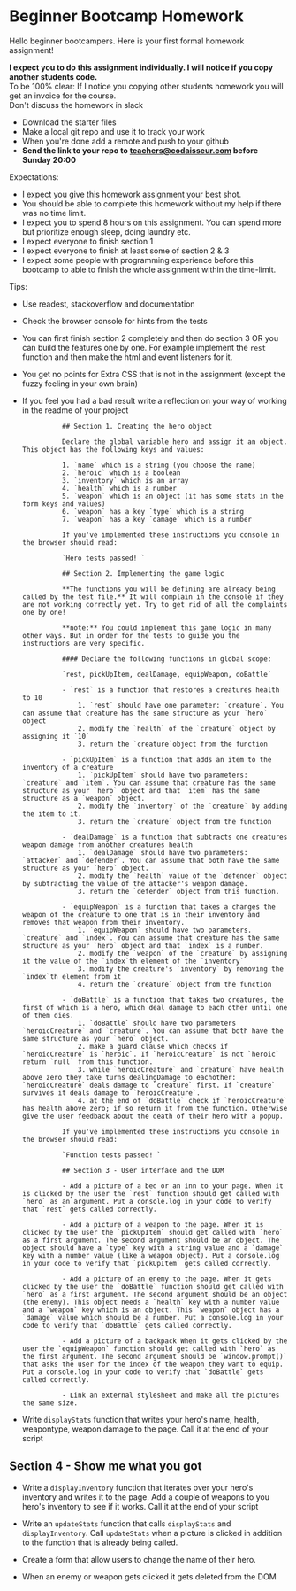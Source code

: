 # Beginner Bootcamp Homework

Hello beginner bootcampers. Here is your first formal homework  assignment!


**I expect you to do this assignment individually. I will notice if you copy another students code.**  
To be 100% clear: If I notice you copying other students homework you will get an invoice for the course.  
Don't discuss the homework in slack

- Download the starter files
- Make a local git repo and use it to track your work
- When you're done add a remote and push to your github
- **Send the link to your repo to teachers@codaisseur.com before Sunday 20:00**

Expectations:
- I expect you give this homework assignment your best shot.
- You should be able to complete this homework without my help if there was no time limit.
- I expect you to spend 8 hours on this assignment. You can spend more but prioritize enough sleep, doing laundry etc.
- I expect everyone to finish section 1
- I expect everyone to finish at least some of section 2 & 3
- I expect some people with programming experience before this bootcamp to able to finish the whole assignment within the time-limit.

Tips:
- Use readest, stackoverflow and documentation
- Check the browser console for hints from the tests
- You can first finish section 2 completely and then do section 3 OR you can build the features one by one. For example implement the `rest` function and then make the html and event listeners for it.
- You get no points for Extra CSS that is not in the assignment (except the fuzzy feeling in your own brain)
- If you feel you had a bad result write a reflection on your way of working in the readme of your project

                ## Section 1. Creating the hero object

                Declare the global variable hero and assign it an object. This object has the following keys and values:

                1. `name` which is a string (you choose the name)
                2. `heroic` which is a boolean
                3. `inventory` which is an array
                4. `health` which is a number
                5. `weapon` which is an object (it has some stats in the form keys and values)
                6. `weapon` has a key `type` which is a string
                7. `weapon` has a key `damage` which is a number

                If you've implemented these instructions you console in the browser should read:

                `Hero tests passed! `

                ## Section 2. Implementing the game logic

                **The functions you will be defining are already being called by the test file.** It will complain in the console if they are not working correctly yet. Try to get rid of all the complaints one by one!

                **note:** You could implement this game logic in many other ways. But in order for the tests to guide you the instructions are very specific.

                #### Declare the following functions in global scope:

                `rest, pickUpItem, dealDamage, equipWeapon, doBattle`

                - `rest` is a function that restores a creatures health to 10
                    1. `rest` should have one parameter: `creature`. You can assume that creature has the same structure as your `hero` object
                    2. modify the `health` of the `creature` object by assigning it `10`
                    3. return the `creature`object from the function

                - `pickUpItem` is a function that adds an item to the inventory of a creature
                    1. `pickUpItem` should have two parameters: `creature` and `item`. You can assume that creature has the same structure as your `hero` object and that `item` has the same structure as a `weapon` object.
                    2. modify the `inventory` of the `creature` by adding the item to it.
                    3. return the `creature` object from the function

                - `dealDamage` is a function that subtracts one creatures weapon damage from another creatures health
                    1. `dealDamage` should have two parameters: `attacker` and `defender`. You can assume that both have the same structure as your `hero` object.
                    2. modify the `health` value of the `defender` object by subtracting the value of the attacker's weapon damage.
                    3. return the `defender` object from this function.

                - `equipWeapon` is a function that takes a changes the weapon of the creature to one that is in their inventory and removes that weapon from their inventory.
                    1. `equipWeapon` should have two parameters. `creature` and `index`. You can assume that creature has the same structure as your `hero` object and that `index` is a number.
                    2. modify the `weapon` of the `creature` by assigning it the value of the `index`th element of the `inventory`
                    3. modify the creature's `inventory` by removing the `index`th element from it
                    4. return the `creature` object from the function

                - `doBattle` is a function that takes two creatures, the first of which is a hero, which deal damage to each other until one of them dies.
                    1. `doBattle` should have two parameters `heroicCreature` and `creature`. You can assume that both have the same structure as your `hero` object.
                    2. make a guard clause which checks if `heroicCreature` is `heroic`. If `heroicCreature` is not `heroic` return `null` from this function.
                    3. while `heroicCreature` and `creature` have health above zero they take turns dealingDamage to eachother: `heroicCreature` deals damage to `creature` first. If `creature` survives it deals damage to `heroicCreature`.
                    4. at the end of `doBattle` check if `heroicCreature` has health above zero; if so return it from the function. Otherwise give the user feedback about the death of their hero with a popup.

                If you've implemented these instructions you console in the browser should read:

                `Function tests passed! `

                ## Section 3 - User interface and the DOM

                - Add a picture of a bed or an inn to your page. When it is clicked by the user the `rest` function should get called with `hero` as an argument. Put a console.log in your code to verify that `rest` gets called correctly.

                - Add a picture of a weapon to the page. When it is clicked by the user the `pickUpItem` should get called with `hero` as a first argument. The second argument should be an object. The object should have a `type` key with a string value and a `damage` key with a number value (like a weapon object). Put a console.log in your code to verify that `pickUpItem` gets called correctly.

                - Add a picture of an enemy to the page. When it gets clicked by the user the `doBattle` function should get called with `hero` as a first argument. The second argument should be an object (the enemy). This object needs a `health` key with a number value and a `weapon` key which is an object. This `weapon` object has a `damage` value which should be a number. Put a console.log in your code to verify that `doBattle` gets called correctly.

                - Add a picture of a backpack When it gets clicked by the user the `equipWeapon` function should get called with `hero` as the first argument. The second argument should be `window.prompt()` that asks the user for the index of the weapon they want to equip. Put a console.log in your code to verify that `doBattle` gets called correctly.

                - Link an external stylesheet and make all the pictures the same size.

- Write `displayStats` function that writes your hero's name, health, weapontype, weapon damage to the page. Call it at the end of your script

## Section 4 - Show me what you got

- Write a `displayInventory` function that iterates over your hero's inventory and writes it to the page. Add a couple of weapons to you hero's inventory to see if it works. Call it at the end of your script

- Write an `updateStats` function that calls `displayStats` and `displayInventory`. Call `updateStats` when a picture is clicked in addition to the function that is already being called.

- Create a form that allow users to change the name of their hero.

- When an enemy or weapon gets clicked it gets deleted from the DOM
